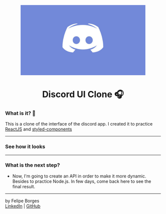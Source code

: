 <div align="center">	
		<img src="/.github/discordlogo.jpg" alt="Logo" style="max-width:80%"/>	
</div>

<div align="center">
	<h1>Discord UI Clone 🎧</h1>
</div>

### What is it? 🚀
This is a clone of the interface of the discord app. I created it to practice [ReactJS](https://reactjs.org/) and [styled-components](https://styled-components.com/)
<hr>

### See how it looks

<hr>

### What is the next step?
- Now, I'm going to create an API in order to make it more dynamic. Besides to practice Node.js. In few days, come back here to see the final result.
<hr>

by Felipe Borges<br>
[LinkedIn](https://www.linkedin.com/in/felipejsborges) | [GitHub](https://github.com/felipejsborges)
